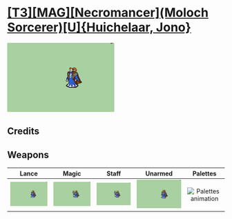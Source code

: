# [\[T3\]\[MAG\]\[Necromancer\]\(Moloch Sorcerer\)\[U\]{Huichelaar, Jono}](./%5BT3%5D%5BMAG%5D%5BNecromancer%5D(Moloch%20Sorcerer)%5BU%5D%7BHuichelaar,%20Jono%7D)

<img src="./2.%20Lance/Lance_000.png" alt="[T3][MAG][Necromancer](Moloch Sorcerer)[U]{Huichelaar, Jono} standing" />

## Credits



## Weapons


|Lance |Magic |Staff |Unarmed |Palettes |
|  :---: | :---: | :---: | :---: | :---: |
| <img alt="Lance animation" src="./2.%20Lance/Lance.gif" /> | <img alt="Magic animation" src="./6.%20Magic/Magic.gif" /> | <img alt="Staff animation" src="./7.%20Staff/Staff.gif" /> | <img alt="Unarmed animation" src="./8.%20Unarmed/Unarmed.gif" /> | <img alt="Palettes animation" src="./Palettes/Palettes.gif" /> |
